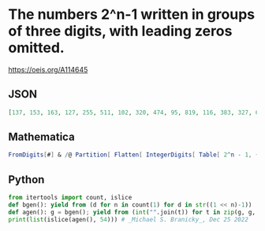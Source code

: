 # The numbers 2^n\-1 written in groups of three digits, with leading zeros omitted\.
https://oeis.org/A114645
## JSON
```JSON
[137, 153, 163, 127, 255, 511, 102, 320, 474, 95, 819, 116, 383, 327, 676, 553, 513, 107, 126, 214, 352, 428, 710, 485, 752, 97, 151, 419, 430, 383, 886, 71, 677, 721, 533, 554, 431, 671, 88, 631, 342, 177, 272, 684, 354, 555, 368, 709, 111, 73, 741, 823, 214, 748]
```
## Mathematica
```Mathematica
FromDigits[#] & /@ Partition[ Flatten[ IntegerDigits[ Table[ 2^n - 1, {n, 31}]]], 3] (* _Robert G. Wilson v_, Jun 23 2014 *)
```
## Python
```Python
from itertools import count, islice
def bgen(): yield from (d for n in count(1) for d in str((1 << n)-1))
def agen(): g = bgen(); yield from (int("".join(t)) for t in zip(g, g, g))
print(list(islice(agen(), 54))) # _Michael S. Branicky_, Dec 25 2022
```
